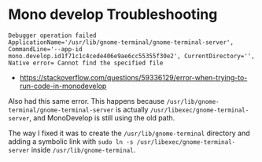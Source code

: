 # Mono develop Troubleshooting



```
Debugger operation failed
ApplicationName='/usr/lib/gnome-terminal/gnome-terminal-server', CommandLine='--app-id mono.develop.id1f71c1c4cede406e9ae6cc55355f30e2', CurrentDirectory='', Native error= Cannot find the specified file
```

* https://stackoverflow.com/questions/59336129/error-when-trying-to-run-code-in-monodevelop

Also had this same error. This happens because `/usr/lib/gnome-terminal/gnome-terminal-server` is actually `/usr/libexec/gnome-terminal-server`, and MonoDevelop is still using the old path.

The way I fixed it was to create the `/usr/lib/gnome-terminal` directory and adding a symbolic link with `sudo ln -s /usr/libexec/gnome-terminal-server` inside `/usr/lib/gnome-terminal`.
